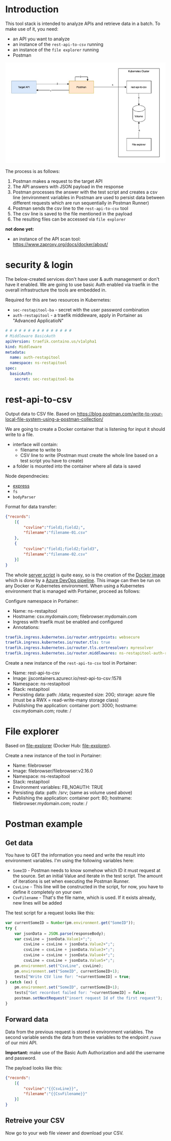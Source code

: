 # Introduction
This tool stack is intended to analyze APIs and retrieve data in a batch. To make use of it, you need:
- an API you want to analyze
- an instance of the `rest-api-to-csv` running
- an instance of the `file explorer` running
- Postman

![Overview](attachments/overview-rest-api-batch-tools.jpg)

The process is as follows:
1) Postman makes a request to the target API
2) The API answers with JSON payload in the response
3) Postman processes the answer with the test script and creates a csv line (environment variables in Postman are used to persist data between different requests which are run sequentially in Postman Runner)
4) Postman sends the csv line to the `rest-api-to-csv` tool
5) The csv line is saved to the file mentioned in the payload
6) The resulting files can be accessed via `file explorer`

**not done yet:**
- an instance of the API scan tool: https://www.zaproxy.org/docs/docker/about/

# security & login
The below-created services don't have user & auth management or don't have it enabled. We are going to use basic Auth enabled via traefik in the overall infrastructure the tools are embedded in.

Required for this are two resources in Kubernetes:
- `sec-restapitool-ba` - secret with the user password combination
- `auth-restapitool` - a traefik middleware, apply in Portainer as "Advanced ApplicatioN"

```yaml
# # # # # # # # # # # # # # #
# Middleware BasicAuth
apiVersion: traefik.containo.us/v1alpha1
kind: Middleware
metadata:
  name: auth-restapitool
  namespace: ns-restapitool
spec:
  basicAuth:
    secret: sec-restapitool-ba
```

# rest-api-to-csv
Output data to CSV file. Based on https://blog.postman.com/write-to-your-local-file-system-using-a-postman-collection/

We are going to create a Docker container that is listening for input it should write to a file.

- interface will contain:
  - filename to write to
  - CSV line to write (Postman must create the whole line based on a test script you have to create)
- a folder is mounted into the container where all data is saved

Node dependnecies:
- [express](https://www.npmjs.com/package/express)
- `fs`
- `bodyParser`

Format for data transfer:

```json
{"records":
    [{
        "csvline":"field1;field2;",
        "filename":"filename-01.csv"
    },
    {
        "csvline":"field1;field2;field3",
        "filename":"filename-02.csv"
    }]
}
```

The whole [server script](server.js) is quite easy, so is the creation of the [Docker image](Dockerfile) which is done by a [Azure DevOps pipeline](azure-pipelines.yml). This image can then be run on any Docker or Kubernetes environment. When using a Kubernetes environment that is managed with Portainer, proceed as follows:

Configure namespace in Portainer:
- Name: ns-restapitool
- Hostname: csv.mydomain.com; filebrowser.mydomain.com
- Ingress with traefik must be enabled and configured
- Annotations:
```yaml
traefik.ingress.kubernetes.io/router.entrypoints: websecure
traefik.ingress.kubernetes.io/router.tls: true
traefik.ingress.kubernetes.io/router.tls.certresolver: myresolver
traefik.ingress.kubernetes.io/router.middlewares: ns-restapitool-auth-restapitool@kubernetescrd
```

Create a new instance of the `rest-api-to-csv` tool in Portainer:
- Name: rest-api-to-csv
- Image: jjscontainers.azurecr.io/rest-api-to-csv:1578
- Namespace: ns-restapitool
- Stack: restapitool
- Persisting data: path: /data; requested size: 20G; storage: azure file (must be a RWX = read-write-many storage class)
- Publishing the application: container port: 3000; hostname: csv.mydomain.com; route: /

# File explorer
Based on [file-explorer](https://github.com/adrientoub/file-explorer) (Docker Hub: [file-explorer](https://hub.docker.com/search?q=fileexplorer&type=image)).

Create a new instance of the tool in Portainer:
- Name: filebrowser
- Image: filebrowser/filebrowser:v2.16.0
- Namespace: ns-restapitool
- Stack: restapitool
- Environment variables: FB_NOAUTH: TRUE
- Persisting data: path: /srv; (same as volume used above)
- Publishing the application: container port: 80; hostname: filebrowser.mydomain.com; route: /

# Postman example

## Get data
You have to GET the information you need and write the result into environment variables. I'm using the following variables here:
- `SomeID` - Postman needs to know somehow which ID it must request at the source. Set an initial Value and iterate in the test script. The amount of iterations is set when executing the Postman Runner.
- `CsvLine` - This line will be constructed in the script, for now, you have to define it completely on your own
- `CsvFilename` - That's the file name, which is used. If it exists already, new lines will be added

The test script for a request looks like this:

```javascript
var currentSomeID = Number(pm.environment.get("SomeID"));
try {
    var jsonData = JSON.parse(responseBody);
    var csvLine = jsonData.Value1+";";
        csvLine = csvLine + jsonData.Value2+";";
        csvLine = csvLine + jsonData.Value3+";";
        csvLine = csvLine + jsonData.Value4+";";
        csvLine = csvLine + jsonData.Value5+";";
    pm.environment.set("CsvLine", csvLine);
    pm.environment.set("SomeID", currentSomeID+1);
    tests["Write CSV line for: "+currentSomeID] = true;
} catch (ex) {
    pm.environment.set("SomeID", currentSomeID+1);
    tests["Get recordset failed for: "+currentSomeID] = false;
    postman.setNextRequest("insert request Id of the first request");
}
```

## Forward data
Data from the previous request is stored in environment variables. The second variable sends the data from these variables to the endpoint `/save` of our mini API. 

**Important:** make use of the Basic Auth Authorization and add the username and password.

The payload looks like this:

```json
{"records":
    [{
        "csvline":"{{CsvLine}}",
        "filename":"{{CsvFilename}}"
    }]
}
```
## Retreive your CSV
Now go to your web file viewer and download your CSV.